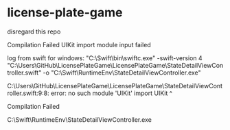 # license-plate-game

disregard this repo

Compilation Failed
UIKit import module input failed

log from swift for windows:
"C:\Swift\bin\swiftc.exe" -swift-version 4 "C:\Users\GitHub\LicensePlateGame\LicensePlateGame\StateDetailViewController.swift" -o "C:\Swift\RuntimeEnv\StateDetailViewController.exe"

C:\Users\GitHub\LicensePlateGame\LicensePlateGame\StateDetailViewController.swift:9:8: error: no such module 'UIKit'
import UIKit
       ^

Compilation Failed

C:\Swift\RuntimeEnv\StateDetailViewController.exe

